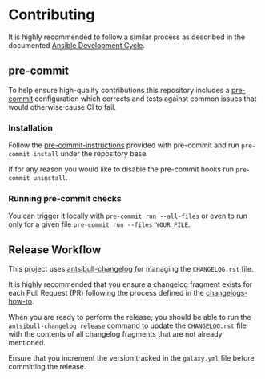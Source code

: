# Contributing

It is highly recommended to follow a similar process as described in the documented [Ansible Development Cycle](https://docs.ansible.com/ansible/devel/community/development_process.html).

## pre-commit

To help ensure high-quality contributions this repository includes a [pre-commit](https://pre-commit.com) configuration which
corrects and tests against common issues that would otherwise cause CI to fail.

### Installation

Follow the [pre-commit-instructions](https://pre-commit.com/#install) provided with pre-commit and run `pre-commit install` under the repository base.

If for any reason you would like to disable the pre-commit hooks run `pre-commit uninstall`.

### Running pre-commit checks

You can trigger it locally with `pre-commit run --all-files` or even to run only for a given file `pre-commit run --files YOUR_FILE`.

## Release Workflow

This project uses [antsibull-changelog](https://github.com/ansible-community/antsibull-changelog/blob/main/docs/changelogs.rst) for managing the `CHANGELOG.rst` file.

It is highly recommended that you ensure a changelog fragment exists for each Pull Request (PR) following the process defined in the [changelogs-how-to](https://docs.ansible.com/ansible/devel/community/development_process.html#changelogs-how-to).

When you are ready to perform the release, you should be able to run the `antsibull-changelog release` command to update the `CHANGELOG.rst` file with the contents of all changelog fragments that are not already mentioned.


Ensure that you increment the version tracked in the `galaxy.yml` file before committing the release.
